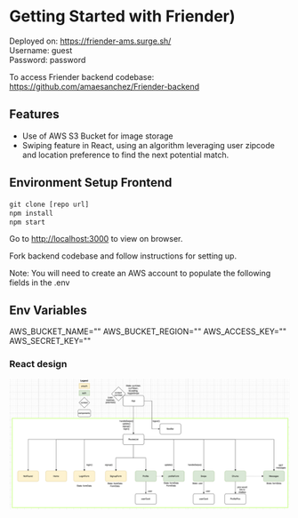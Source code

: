 # Getting Started with Friender)

Deployed on: https://friender-ams.surge.sh/  
Username: guest  
Password: password  

To access Friender backend codebase: https://github.com/amaesanchez/Friender-backend

## Features
- Use of AWS S3 Bucket for image storage
- Swiping feature in React, using an algorithm leveraging user zipcode and location preference to find the next potential match. 

## Environment Setup Frontend

```
git clone [repo url]
npm install
npm start
```
Go to [http://localhost:3000](http://localhost:3000) to view on browser.

Fork backend codebase and follow instructions for setting up. 

Note: You will need to create an AWS account to populate the following fields in the .env

## Env Variables
AWS_BUCKET_NAME=""
AWS_BUCKET_REGION=""
AWS_ACCESS_KEY=""
AWS_SECRET_KEY=""

### React design
![image](/public/react-design.png)
